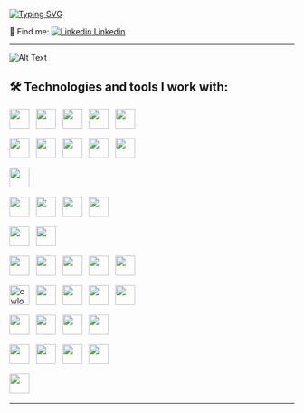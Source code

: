 <a href="https://git.io/typing-svg"><img src="https://readme-typing-svg.demolab.com?font=IBM+Plex+Sans&weight=700&size=30&duration=1500&pause=1000&color=F78613&background=6ECF4200&center=true&multiline=true&width=500&height=120&lines=HI+THERE!;MY+NAME+IS+SABINE;I'M+QA+AUTOMATION+ENGINEER" alt="Typing SVG" /></a> 


 📌  Find me: [![Linkedin](https://i.stack.imgur.com/gVE0j.png) Linkedin](https://www.linkedin.com/in/sabinevolceka/) &nbsp;
<hr> 

![Alt Text](https://i.gifer.com/76dA.gif)


## 🛠  Technologies and tools I work with:

<img src="https://img.shields.io/badge/Python-FFD43B?style=for-the-badge&logo=python&logoColor=blue" height="35" /> &nbsp;
<img src="https://img.shields.io/badge/JavaScript-323330?style=for-the-badge&logo=javascript&logoColor=F7DF1E" height="35" /> &nbsp;
<img src="https://img.shields.io/badge/HTML5-E34F26?style=for-the-badge&logo=html5&logoColor=white" height="35" /> &nbsp;
<img src="https://img.shields.io/badge/CSS3-1572B6?style=for-the-badge&logo=css3&logoColor=white" height="35" /> &nbsp;
<img src="https://img.shields.io/badge/MySQL-005C84?style=for-the-badge&logo=mysql&logoColor=white" height="35" /> &nbsp;

<img src="https://img.shields.io/badge/Postman-FF6C37?style=for-the-badge&logo=Postman&logoColor=white" height="35" /> &nbsp;
<img src="https://img.shields.io/badge/Selenium-43B02A?style=for-the-badge&logo=Selenium&logoColor=white" height="35" /> &nbsp;
<img src="https://img.shields.io/badge/PyCharm-000000.svg?&style=for-the-badge&logo=PyCharm&logoColor=white" height="35" /> &nbsp;
<img src="https://img.shields.io/badge/WebStorm-000000?style=for-the-badge&logo=WebStorm&logoColor=white" height="35" /> &nbsp;
<img src="https://img.shields.io/badge/replit-667881?style=for-the-badge&logo=replit&logoColor=white" height="35" /> &nbsp;

<img src="https://img.shields.io/badge/Visual_Studio-5C2D91?style=for-the-badge&logo=visual%20studio&logoColor=white" height="35" /> &nbsp;

<img src="https://img.shields.io/badge/Android-3DDC84?style=for-the-badge&logo=android&logoColor=white" height="35" /> &nbsp;
<img src="https://img.shields.io/badge/Windows-0078D6?style=for-the-badge&logo=windows&logoColor=white" height="35" /> &nbsp;
<img src="https://img.shields.io/badge/iOS-000000?style=for-the-badge&logo=ios&logoColor=white" height="35" /> &nbsp;
<img src="https://img.shields.io/badge/mac%20os-000000?style=for-the-badge&logo=apple&logoColor=white" height="35" /> &nbsp;

<img src="https://img.shields.io/badge/Snyk-4C4A73?style=for-the-badge&logo=snyk&logoColor=white" height="35" /> &nbsp;
<img src="https://img.shields.io/badge/Lighthouse-F44B21?style=for-the-badge&logo=Lighthouse&logoColor=white" height="35" /> &nbsp;

<img src="https://img.shields.io/badge/Jira-0052CC?style=for-the-badge&logo=Jira&logoColor=white" height="35" /> &nbsp;
<img src="https://img.shields.io/badge/GitHub-100000?style=for-the-badge&logo=github&logoColor=white" height="35" /> &nbsp;
<img src="https://img.shields.io/badge/GIT-E44C30?style=for-the-badge&logo=git&logoColor=white" height="35" /> &nbsp;
<img src="https://img.shields.io/badge/windows%20terminal-4D4D4D?style=for-the-badge&logo=windows%20terminal&logoColor=white" height="35" /> &nbsp;
<img src="https://img.shields.io/badge/Node.js-339933?style=for-the-badge&logo=nodedotjs&logoColor=white" height="35" /> &nbsp;

<img src="https://img.shields.io/badge/Codewars-B1361E?style=for-the-badge&logo=Codewars&logoColor=white" alt="cwlogo" title="cw" height="35" /> &nbsp;
<img src="https://img.shields.io/badge/-Hackerrank-2EC866?style=for-the-badge&logo=HackerRank&logoColor=white" height="35" /> &nbsp;
<img src="https://img.shields.io/badge/-Sololearn-3a464b?style=for-the-badge&logo=Sololearn&logoColor=white" height="35" /> &nbsp;
<img src="https://img.shields.io/badge/Stack_Overflow-FE7A16?style=for-the-badge&logo=stack-overflow&logoColor=white" height="35" /> &nbsp;
<img src="https://img.shields.io/badge/Slack-4A154B?style=for-the-badge&logo=slack&logoColor=white" height="35" /> &nbsp;

<img src="https://img.shields.io/badge/Zoom-2D8CFF?style=for-the-badge&logo=zoom&logoColor=white" height="35" /> &nbsp;
<img src="https://img.shields.io/badge/VirtualBox-21416b?style=for-the-badge&logo=VirtualBox&logoColor=white" height="35" /> &nbsp;
<img src="https://img.shields.io/badge/sublime_text-%23575757.svg?&style=for-the-badge&logo=sublime-text&logoColor=important" height="35" /> &nbsp;
<img src="https://img.shields.io/badge/Notepad++-90E59A.svg?style=for-the-badge&logo=notepad%2B%2B&logoColor=black" height="35" /> &nbsp;

<img src="https://img.shields.io/badge/Google_chrome-4285F4?style=for-the-badge&logo=Google-chrome&logoColor=white" height="35" /> &nbsp;
<img src="https://img.shields.io/badge/Firefox_Browser-FF7139?style=for-the-badge&logo=Firefox-Browser&logoColor=white" height="35" /> &nbsp;
<img src="https://img.shields.io/badge/Microsoft_Edge-0078D7?style=for-the-badge&logo=Microsoft-edge&logoColor=white" height="35" /> &nbsp;
<img src="https://img.shields.io/badge/Opera-FF1B2D?style=for-the-badge&logo=Opera&logoColor=white" height="35" /> &nbsp;

<img src="https://img.shields.io/badge/Safari-FF1B2D?style=for-the-badge&logo=Safari&logoColor=white" height="35" /> &nbsp;

<hr> 



